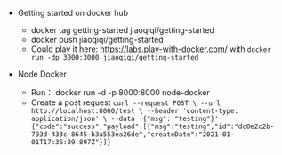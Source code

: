 - Getting started on docker hub
   - docker tag getting-started jiaoqiqi/getting-started
   -  docker push jiaoqiqi/getting-started
   - Could play it here: https://labs.play-with-docker.com/ with `docker run -dp 3000:3000 jiaoqiqi/getting-started`


- Node Docker
  - Run： docker run -d -p 8000:8000 node-docker
  - Create a post request
  `curl --request POST \
     --url http://localhost:8000/test \
     --header 'content-type: application/json' \
     --data '{"msg": "testing"}'
   {"code":"success","payload":[{"msg":"testing","id":"dc0e2c2b-793d-433c-8645-b3a553ea26de","createDate":"2021-01-01T17:36:09.897Z"}]}`
